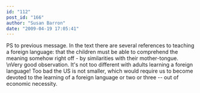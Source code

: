 ```yaml
---
id: "112"
post_id: "166"
author: "Susan Barron"
date: "2009-04-19 17:05:41"
---
```

PS to previous message. In the text there are several references to teaching a foreign language: that the children must be able to comprehend the meaning somehow right off - by similarities with their mother-tongue.\nVery good observation. It's not too different with adults learning a foreign language! Too bad the US is not smaller, which would require us to become devoted to the learning of a foreign language or two or three -- out of economic necessity.
